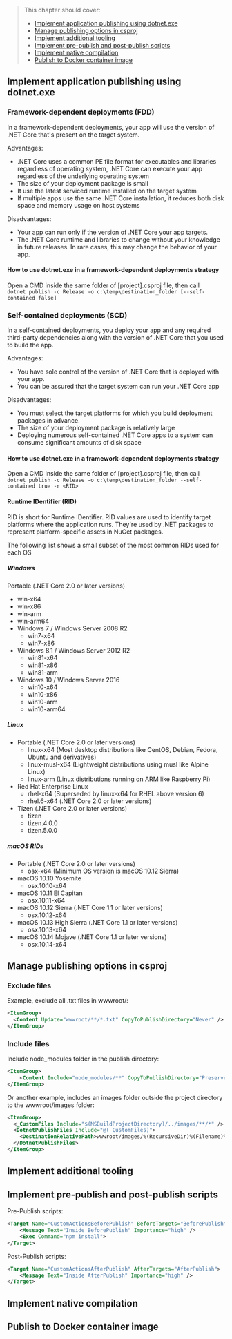  > This chapter should cover:
> - [Implement application publishing using dotnet.exe](#implement-application-publishing-using-dotnetexe)
> - [Manage publishing options in csproj](#manage-publishing-options-in-csproj)
> - [Implement additional tooling](#implement-additional-tooling)
> - [Implement pre-publish and post-publish scripts](#implement-pre-publish-and-post-publish-scripts)
> - [Implement native compilation](#implement-native-compilation)
> - [Publish to Docker container image](#publish-to-docker-container-image)

## Implement application publishing using dotnet.exe

### Framework-dependent deployments (FDD)

In a framework-dependent deployments, your app will use the version of .NET Core that's present on the target system.

Advantages:
 * .NET Core uses a common PE file format for executables and libraries regardless of operating system, .NET Core can execute your app regardless of the underlying operating system
 * The size of your deployment package is small
 * It use the latest serviced runtime installed on the target system
 * If multiple apps use the same .NET Core installation, it reduces both disk space and memory usage on host systems 

Disadvantages:
 * Your app can run only if the version of .NET Core your app targets.
 * The .NET Core runtime and libraries to change without your knowledge in future releases. In rare cases, this may change the behavior of your app.

#### How to use dotnet.exe in a framework-dependent deployments strategy
Open a CMD inside the same folder of [project].csproj file, then call  
`dotnet publish -c Release -o c:\temp\destination_folder [--self-contained false]`

### Self-contained deployments (SCD)

In a self-contained deployments, you deploy your app and any required third-party dependencies along with the version of .NET Core that you used to build the app.

Advantages:
 * You have sole control of the version of .NET Core that is deployed with your app.
 * You can be assured that the target system can run your .NET Core app

Disadvantages:
 * You must select the target platforms for which you build deployment packages in advance.
 * The size of your deployment package is relatively large
 * Deploying numerous self-contained .NET Core apps to a system can consume significant amounts of disk space

#### How to use dotnet.exe in a framework-dependent deployments strategy

Open a CMD inside the same folder of [project].csproj file, then call  
`dotnet publish -c Release -o c:\temp\destination_folder --self-contained true -r <RID>`

#### Runtime IDentifier (RID) 
RID is short for Runtime IDentifier. RID values are used to identify target platforms where the application runs. They're used by .NET packages to represent platform-specific assets in NuGet packages.  

The following list shows a small subset of the most common RIDs used for each OS

##### Windows
 Portable (.NET Core 2.0 or later versions)
  * win-x64
  * win-x86
  * win-arm
  * win-arm64
* Windows 7 / Windows Server 2008 R2
  * win7-x64
  * win7-x86
* Windows 8.1 / Windows Server 2012 R2
  * win81-x64
  * win81-x86
  * win81-arm
* Windows 10 / Windows Server 2016
  * win10-x64
  * win10-x86
  * win10-arm
  * win10-arm64

##### Linux

* Portable (.NET Core 2.0 or later versions)
  * linux-x64 (Most desktop distributions like CentOS, Debian, Fedora, Ubuntu and derivatives)
  * linux-musl-x64 (Lightweight distributions using musl like Alpine Linux)
  * linux-arm (Linux distributions running on ARM like Raspberry Pi)
* Red Hat Enterprise Linux
  * rhel-x64 (Superseded by linux-x64 for RHEL above version 6)
  * rhel.6-x64 (.NET Core 2.0 or later versions)
* Tizen (.NET Core 2.0 or later versions)
  * tizen
  * tizen.4.0.0
  * tizen.5.0.0

##### macOS RIDs

* Portable (.NET Core 2.0 or later versions)
  * osx-x64 (Minimum OS version is macOS 10.12 Sierra)
* macOS 10.10 Yosemite
  * osx.10.10-x64
* macOS 10.11 El Capitan
  * osx.10.11-x64
* macOS 10.12 Sierra (.NET Core 1.1 or later versions)
  * osx.10.12-x64
* macOS 10.13 High Sierra (.NET Core 1.1 or later versions)
  * osx.10.13-x64
* macOS 10.14 Mojave (.NET Core 1.1 or later versions)
  * osx.10.14-x64

## Manage publishing options in csproj

### Exclude files

Example, exclude all .txt files in wwwroot/:
```xml
<ItemGroup>
  <Content Update="wwwroot/**/*.txt" CopyToPublishDirectory="Never" />
</ItemGroup>
```

### Include files

Include node_modules folder in the publish directory:
```xml
<ItemGroup>
    <Content Include="node_modules/**" CopyToPublishDirectory="PreserveNewest" />
</ItemGroup>
```

Or another example, includes an images folder outside the project directory to the wwwroot/images folder:
```xml
<ItemGroup>
  <_CustomFiles Include="$(MSBuildProjectDirectory)/../images/**/*" />
  <DotnetPublishFiles Include="@(_CustomFiles)">
    <DestinationRelativePath>wwwroot/images/%(RecursiveDir)%(Filename)%(Extension)</DestinationRelativePath>
  </DotnetPublishFiles>
</ItemGroup>
```

## Implement additional tooling
## Implement pre-publish and post-publish scripts

Pre-Publish scripts:
```xml
<Target Name="CustomActionsBeforePublish" BeforeTargets="BeforePublish">
    <Message Text="Inside BeforePublish" Importance="high" />
    <Exec Command="npm install">
</Target>
```

Post-Publish scripts:
```xml
<Target Name="CustomActionsAfterPublish" AfterTargets="AfterPublish">
    <Message Text="Inside AfterPublish" Importance="high" />
</Target>
```

## Implement native compilation
## Publish to Docker container image
